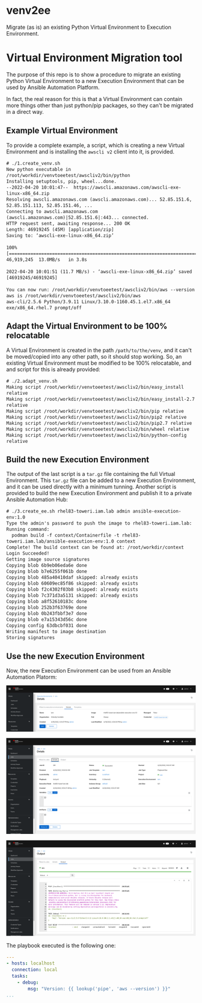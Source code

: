 # venv2ee
Migrate (as is) an existing Python Virtual Environment to Execution Environment.

# Virtual Environment Migration tool
The purpose of this repo is to show a procedure to migrate an existing Python Virtual Environment to a new Execution Environment that can be used by Ansible Automation Platform.

In fact, the real reason for this is that a Virtual Environment can contain more things other than just python/pip packages, so they can't be migrated in a direct way.

## Example Virtual Environment
To provide a complete example, a script, which is creating a new Virtual Environment and is installing the `awscli v2` client into it, is provided.

```
# ./1.create_venv.sh 
New python executable in /root/workdir/venvtoeetest/awscliv2/bin/python
Installing setuptools, pip, wheel...done.
--2022-04-20 10:01:47--  https://awscli.amazonaws.com/awscli-exe-linux-x86_64.zip
Resolving awscli.amazonaws.com (awscli.amazonaws.com)... 52.85.151.6, 52.85.151.113, 52.85.151.46, ...
Connecting to awscli.amazonaws.com (awscli.amazonaws.com)|52.85.151.6|:443... connected.
HTTP request sent, awaiting response... 200 OK
Length: 46919245 (45M) [application/zip]
Saving to: ‘awscli-exe-linux-x86_64.zip’

100%[====================================================================================================================================================================================================>] 46,919,245  13.0MB/s   in 3.8s   

2022-04-20 10:01:51 (11.7 MB/s) - ‘awscli-exe-linux-x86_64.zip’ saved [46919245/46919245]

You can now run: /root/workdir/venvtoeetest/awscliv2/bin/aws --version
aws is /root/workdir/venvtoeetest/awscliv2/bin/aws
aws-cli/2.5.6 Python/3.9.11 Linux/3.10.0-1160.45.1.el7.x86_64 exe/x86_64.rhel.7 prompt/off
```

## Adapt the Virtual Environment to be 100% relocatable
A Virtual Environment is created in the path `/path/to/the/venv`, and it can't be moved/copied into any other path, so it should stop working. So, an existing Virtual Environment must be modified to be 100% relocatable, and and script for this is already provided:

```
# ./2.adapt_venv.sh
Making script /root/workdir/venvtoeetest/awscliv2/bin/easy_install relative
Making script /root/workdir/venvtoeetest/awscliv2/bin/easy_install-2.7 relative
Making script /root/workdir/venvtoeetest/awscliv2/bin/pip relative
Making script /root/workdir/venvtoeetest/awscliv2/bin/pip2 relative
Making script /root/workdir/venvtoeetest/awscliv2/bin/pip2.7 relative
Making script /root/workdir/venvtoeetest/awscliv2/bin/wheel relative
Making script /root/workdir/venvtoeetest/awscliv2/bin/python-config relative
```

## Build the new Execution Environment
The output of the last script is a `tar.gz` file containing the full Virtual Environment. This `tar.gz` file can be added to a new Execution Environment, and it can be used directly with a minimum tunning. Another script is provided to build the new Execution Environment and publish it to a private Ansible Automation Hub:

```
# ./3.create_ee.sh rhel83-toweri.iam.lab admin ansible-execution-env:1.0
Type the admin's password to push the image to rhel83-toweri.iam.lab: Running command:
  podman build -f context/Containerfile -t rhel83-toweri.iam.lab/ansible-execution-env:1.0 context
Complete! The build context can be found at: /root/workdir/context
Login Succeeded!
Getting image source signatures
Copying blob 6b9eb06eda6e done  
Copying blob b7e6255f061b done  
Copying blob 485a40410daf skipped: already exists  
Copying blob 60609ec85f86 skipped: already exists  
Copying blob f2c4302f03b8 skipped: already exists  
Copying blob 7c371d3a5131 skipped: already exists  
Copying blob a8f52610183c done  
Copying blob 252b3f63769e done  
Copying blob 0b243fbbf3e7 done  
Copying blob e7a15343d56c done  
Copying config 63dbcbf031 done  
Writing manifest to image destination
Storing signatures
```

## Use the new Execution Environment
Now, the new Execution Environment can be used from an Ansible Automation Platorm:

![AAP Execution Environment](pictures/AAP_EE.png)

![AAP Execution Environment](pictures/AAP_JobDetails.png)

![AAP Execution Environment](pictures/AAP_JobOutput.png)

The playbook executed is the following one:

```yaml
---
- hosts: localhost
  connection: local
  tasks:
    - debug:
        msg: "Version: {{ lookup('pipe', 'aws --version') }}"
...
```